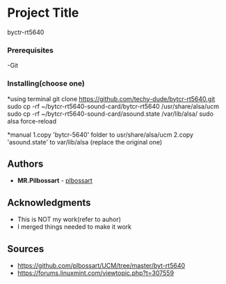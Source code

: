 # Project Title
byctr-rt5640

### Prerequisites
-Git

### Installing(choose one)

*using terminal
git clone https://github.com/techy-dude/bytcr-rt5640.git
sudo cp -rf ~/bytcr-rt5640-sound-card/bytcr-rt5640 /usr/share/alsa/ucm
sudo cp -rf ~/bytcr-rt5640-sound-card/asound.state /var/lib/alsa/
sudo alsa force-reload

*manual
1.copy 'bytcr-5640' folder to usr/share/alsa/ucm
2.copy 'asound.state' to var/lib/alsa (replace the original one)

## Authors

* **MR.Pilbossart**  - [plbossart](https://github.com/plbossart)


## Acknowledgments

* This is NOT my work(refer to auhor)
* I merged things needed to make it work 

## Sources


* https://github.com/plbossart/UCM/tree/master/byt-rt5640
* https://forums.linuxmint.com/viewtopic.php?t=307559
